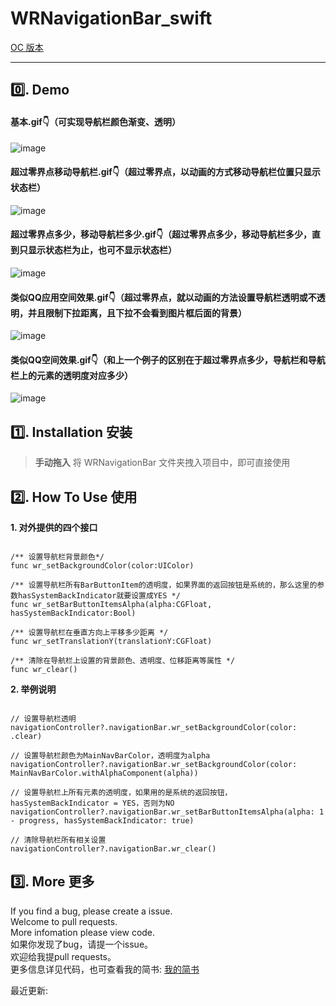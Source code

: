 # WRNavigationBar_swift

[OC 版本](https://github.com/wangrui460/WRNavigationBar)

------------------------------------------------------------

## 0️⃣. Demo 
#### 基本.gif👇（可实现导航栏颜色渐变、透明）
![image](https://github.com/wangrui460/WRNavigationBar_swift/raw/master/screenshots/基本.gif)

#### 超过零界点移动导航栏.gif👇（超过零界点，以动画的方式移动导航栏位置只显示状态栏）
![image](https://github.com/wangrui460/WRNavigationBar_swift/raw/master/screenshots/超过零界点移动导航栏.gif)

#### 超过零界点多少，移动导航栏多少.gif👇（超过零界点多少，移动导航栏多少，直到只显示状态栏为止，也可不显示状态栏）
![image](https://github.com/wangrui460/WRNavigationBar_swift/raw/master/screenshots/超过零界点多少，移动导航栏多少.gif)

#### 类似QQ应用空间效果.gif👇（超过零界点，就以动画的方法设置导航栏透明或不透明，并且限制下拉距离，且下拉不会看到图片框后面的背景）
![image](https://github.com/wangrui460/WRNavigationBar_swift/raw/master/screenshots/类似QQ应用空间效果.gif)

#### 类似QQ空间效果.gif👇（和上一个例子的区别在于超过零界点多少，导航栏和导航栏上的元素的透明度对应多少）
![image](https://github.com/wangrui460/WRNavigationBar_swift/raw/master/screenshots/类似QQ空间效果.gif)

## 1️⃣. Installation 安装

> **手动拖入**
> 将 WRNavigationBar 文件夹拽入项目中，即可直接使用

## 2️⃣. How To Use 使用

**1. 对外提供的四个接口**
<pre><code>
/** 设置导航栏背景颜色*/
func wr_setBackgroundColor(color:UIColor)

/** 设置导航栏所有BarButtonItem的透明度，如果界面的返回按钮是系统的，那么这里的参数hasSystemBackIndicator就要设置成YES */
func wr_setBarButtonItemsAlpha(alpha:CGFloat, hasSystemBackIndicator:Bool)

/** 设置导航栏在垂直方向上平移多少距离 */
func wr_setTranslationY(translationY:CGFloat)

/** 清除在导航栏上设置的背景颜色、透明度、位移距离等属性 */
func wr_clear()
</code></pre>

**2. 举例说明**
<pre><code>
// 设置导航栏透明
navigationController?.navigationBar.wr_setBackgroundColor(color: .clear)

// 设置导航栏颜色为MainNavBarColor，透明度为alpha
navigationController?.navigationBar.wr_setBackgroundColor(color: MainNavBarColor.withAlphaComponent(alpha))

// 设置导航栏上所有元素的透明度，如果用的是系统的返回按钮，hasSystemBackIndicator = YES，否则为NO
navigationController?.navigationBar.wr_setBarButtonItemsAlpha(alpha: 1 - progress, hasSystemBackIndicator: true)

// 清除导航栏所有相关设置
navigationController?.navigationBar.wr_clear()
</code></pre>


## 3️⃣. More 更多 

If you find a bug, please create a issue.  
Welcome to pull requests.  
More infomation please view code.  
如果你发现了bug，请提一个issue。  
欢迎给我提pull requests。  
更多信息详见代码，也可查看我的简书: [我的简书](http://www.jianshu.com/p/540a7e6f7b40)

最近更新: 
